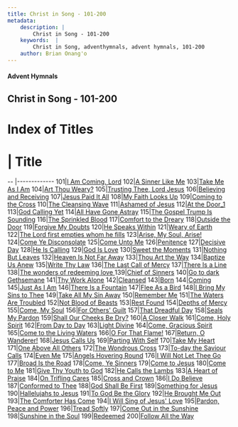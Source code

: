 ```yaml
---
title: Christ in Song - 101-200
metadata:
    description: |
        Christ in Song - 101-200
    keywords:  |
        Christ in Song, adventhymnals, advent hymnals, 101-200
    author: Brian Onang'o
---
```


#### Advent Hymnals
## Christ in Song - 101-200

# Index of Titles
# | Title                        
-- |-------------
101|[I Am Coming, Lord](/christ-in-song/101-200/101-110/I-Am-Coming,-Lord)
102|[A Sinner Like Me](/christ-in-song/101-200/101-110/A-Sinner-Like-Me)
103|[Take Me As I Am](/christ-in-song/101-200/101-110/Take-Me-As-I-Am)
104|[Art Thou Weary?](/christ-in-song/101-200/101-110/Art-Thou-Weary)
105|[Trusting Thee, Lord Jesus](/christ-in-song/101-200/101-110/Trusting-Thee,-Lord-Jesus)
106|[Believing and Receiving](/christ-in-song/101-200/101-110/Believing-and-Receiving)
107|[Jesus Paid It All](/christ-in-song/101-200/101-110/Jesus-Paid-It-All)
108|[My Faith Looks Up](/christ-in-song/101-200/101-110/My-Faith-Looks-Up)
109|[Coming to the Cross](/christ-in-song/101-200/101-110/Coming-to-the-Cross)
110|[The Cleansing Wave](/christ-in-song/101-200/101-110/The-Cleansing-Wave)
111|[Ashamed of Jesus](/christ-in-song/101-200/111-120/Ashamed-of-Jesus)
112|[At the Door_1](/christ-in-song/101-200/111-120/At-the-Door_1)
113|[God Calling Yet](/christ-in-song/101-200/111-120/God-Calling-Yet)
114|[All Have Gone Astray](/christ-in-song/101-200/111-120/All-Have-Gone-Astray)
115|[The Gospel Trump Is Sounding](/christ-in-song/101-200/111-120/The-Gospel-Trump-Is-Sounding)
116|[The Sprinkled Blood](/christ-in-song/101-200/111-120/The-Sprinkled-Blood)
117|[Comfort to the Dreary](/christ-in-song/101-200/111-120/Comfort-to-the-Dreary)
118|[Outside the Door](/christ-in-song/101-200/111-120/Outside-the-Door)
119|[Forgive My Doubts](/christ-in-song/101-200/111-120/Forgive-My-Doubts)
120|[He Speaks Within](/christ-in-song/101-200/111-120/He-Speaks-Within)
121|[Weary of Earth](/christ-in-song/101-200/121-130/Weary-of-Earth)
122|[The Lord first empties whom he fills](/christ-in-song/101-200/121-130/The-Lord-first-empties-whom-he-fills)
123|[Arise, My Soul, Arise!](/christ-in-song/101-200/121-130/Arise,-My-Soul,-Arise!)
124|[Come Ye Disconsolate](/christ-in-song/101-200/121-130/Come-Ye-Disconsolate)
125|[Come Unto Me](/christ-in-song/101-200/121-130/Come-Unto-Me)
126|[Penitence](/christ-in-song/101-200/121-130/Penitence)
127|[Decisive Day](/christ-in-song/101-200/121-130/Decisive-Day)
128|[He Is Calling](/christ-in-song/101-200/121-130/He-Is-Calling)
129|[God Is Love](/christ-in-song/101-200/121-130/God-Is-Love)
130|[Sweet the Moments](/christ-in-song/101-200/121-130/Sweet-the-Moments)
131|[Nothing But Leaves](/christ-in-song/101-200/131-140/Nothing-But-Leaves)
132|[Heaven Is Not Far Away](/christ-in-song/101-200/131-140/Heaven-Is-Not-Far-Away)
133|[Thou Art the Way](/christ-in-song/101-200/131-140/Thou-Art-the-Way)
134|[Baptize Us Anew](/christ-in-song/101-200/131-140/Baptize-Us-Anew)
135|[Write Thy Law](/christ-in-song/101-200/131-140/Write-Thy-Law)
136|[The Last Call of Mercy](/christ-in-song/101-200/131-140/The-Last-Call-of-Mercy)
137|[There Is a Line](/christ-in-song/101-200/131-140/There-Is-a-Line)
138|[The wonders of redeeming love ](/christ-in-song/101-200/131-140/The-wonders-of-redeeming-love-)
139|[Chief of Sinners](/christ-in-song/101-200/131-140/Chief-of-Sinners)
140|[Go to dark Gethsemane](/christ-in-song/101-200/131-140/Go-to-dark-Gethsemane)
141|[Thy Work Alone](/christ-in-song/101-200/141-150/Thy-Work-Alone)
142|[Cleansed](/christ-in-song/101-200/141-150/Cleansed)
143|[Born](/christ-in-song/101-200/141-150/Born)
144|[Coming](/christ-in-song/101-200/141-150/Coming)
145|[Just As I Am](/christ-in-song/101-200/141-150/Just-As-I-Am)
146|[There Is a Fountain](/christ-in-song/101-200/141-150/There-Is-a-Fountain)
147|[Flee As a Bird](/christ-in-song/101-200/141-150/Flee-As-a-Bird)
148|[I Bring My Sins to Thee](/christ-in-song/101-200/141-150/I-Bring-My-Sins-to-Thee)
149|[Take All My Sin Away](/christ-in-song/101-200/141-150/Take-All-My-Sin-Away)
150|[Remember Me](/christ-in-song/101-200/141-150/Remember-Me)
151|[The Waters Are Troubled](/christ-in-song/101-200/151-160/The-Waters-Are-Troubled)
152|[Not Blood of Beasts](/christ-in-song/101-200/151-160/Not-Blood-of-Beasts)
153|[Rest Found](/christ-in-song/101-200/151-160/Rest-Found)
154|[Depths of Mercy](/christ-in-song/101-200/151-160/Depths-of-Mercy)
155|[Come,  My Soul](/christ-in-song/101-200/151-160/Come,-My-Soul)
156|[For Others' Guilt](/christ-in-song/101-200/151-160/For-Others'-Guilt)
157|[That Dreadful Day](/christ-in-song/101-200/151-160/That-Dreadful-Day)
158|[Seals My Pardon](/christ-in-song/101-200/151-160/Seals-My-Pardon)
159|[Shall Our Cheeks Be Dry?](/christ-in-song/101-200/151-160/Shall-Our-Cheeks-Be-Dry)
160|[A Closer Walk](/christ-in-song/101-200/151-160/A-Closer-Walk)
161|[Come, Holy Spirit](/christ-in-song/101-200/161-170/Come,-Holy-Spirit)
162|[From Day to Day](/christ-in-song/101-200/161-170/From-Day-to-Day)
163|[Light Divine](/christ-in-song/101-200/161-170/Light-Divine)
164|[Come, Gracious Spirit](/christ-in-song/101-200/161-170/Come,-Gracious-Spirit)
165|[Come to the Living Waters](/christ-in-song/101-200/161-170/Come-to-the-Living-Waters)
166|[O For That Flame!](/christ-in-song/101-200/161-170/O-For-That-Flame!)
167|[Return, O Wanderer!](/christ-in-song/101-200/161-170/Return,-O-Wanderer!)
168|[Jesus Calls Us](/christ-in-song/101-200/161-170/Jesus-Calls-Us)
169|[Parting With Self](/christ-in-song/101-200/161-170/Parting-With-Self)
170|[Take My Heart](/christ-in-song/101-200/161-170/Take-My-Heart)
171|[One Above All Others](/christ-in-song/101-200/171-180/One-Above-All-Others)
172|[The Wondrous Cross](/christ-in-song/101-200/171-180/The-Wondrous-Cross)
173|[To-day the Saviour Calls](/christ-in-song/101-200/171-180/To-day-the-Saviour-Calls)
174|[Even Me](/christ-in-song/101-200/171-180/Even-Me)
175|[Angels Hovering Round](/christ-in-song/101-200/171-180/Angels-Hovering-Round)
176|[I Will Not Let Thee Go](/christ-in-song/101-200/171-180/I-Will-Not-Let-Thee-Go)
177|[Broad Is the Road](/christ-in-song/101-200/171-180/Broad-Is-the-Road)
178|[Come, Ye Sinners](/christ-in-song/101-200/171-180/Come,-Ye-Sinners)
179|[Come to Jesus](/christ-in-song/101-200/171-180/Come-to-Jesus)
180|[Come to Me](/christ-in-song/101-200/171-180/Come-to-Me)
181|[Give Thy Youth to God](/christ-in-song/101-200/181-190/Give-Thy-Youth-to-God)
182|[He Calls the Lambs](/christ-in-song/101-200/181-190/He-Calls-the-Lambs)
183|[A Heart of Praise](/christ-in-song/101-200/181-190/A-Heart-of-Praise)
184|[On Trifling Cares](/christ-in-song/101-200/181-190/On-Trifling-Cares)
185|[Cross and Crown](/christ-in-song/101-200/181-190/Cross-and-Crown)
186|[I Do Believe](/christ-in-song/101-200/181-190/I-Do-Believe)
187|[Conformed to Thee](/christ-in-song/101-200/181-190/Conformed-to-Thee)
188|[God Shall Be First](/christ-in-song/101-200/181-190/God-Shall-Be-First)
189|[Something for Jesus](/christ-in-song/101-200/181-190/Something-for-Jesus)
190|[Hallelujahs to Jesus](/christ-in-song/101-200/181-190/Hallelujahs-to-Jesus)
191|[To God Be the Glory](/christ-in-song/101-200/191-200/To-God-Be-the-Glory)
192|[He Brought Me Out](/christ-in-song/101-200/191-200/He-Brought-Me-Out)
193|[The Comforter Has Come](/christ-in-song/101-200/191-200/The-Comforter-Has-Come)
194|[I Will Sing of Jesus' Love](/christ-in-song/101-200/191-200/I-Will-Sing-of-Jesus'-Love)
195|[Pardon, Peace and Power](/christ-in-song/101-200/191-200/Pardon,-Peace-and-Power)
196|[Tread Softly](/christ-in-song/101-200/191-200/Tread-Softly)
197|[Come Out in the Sunshine](/christ-in-song/101-200/191-200/Come-Out-in-the-Sunshine)
198|[Sunshine in the Soul](/christ-in-song/101-200/191-200/Sunshine-in-the-Soul)
199|[Redeemed](/christ-in-song/101-200/191-200/Redeemed)
200|[Follow All the Way](/christ-in-song/101-200/191-200/Follow-All-the-Way)